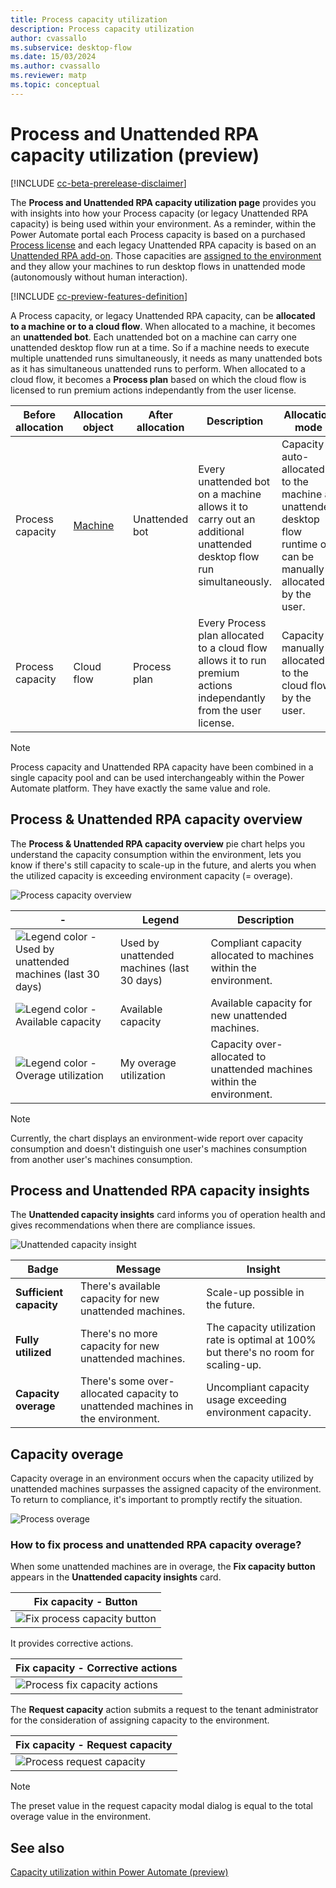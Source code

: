 ```yaml
---
title: Process capacity utilization 
description: Process capacity utilization 
author: cvassallo
ms.subservice: desktop-flow
ms.date: 15/03/2024
ms.author: cvassallo
ms.reviewer: matp
ms.topic: conceptual
---
```


# Process and Unattended RPA capacity utilization (preview)

[!INCLUDE [cc-beta-prerelease-disclaimer](actions-reference/includes/cc-beta-prerelease-disclaimer.md)]

The **Process and Unattended RPA capacity utilization page** provides you with insights into how your Process capacity (or legacy Unattended RPA capacity) is being used within your environment. As a reminder, within the Power Automate portal each Process capacity is based on a purchased [Process license](/power-platform/admin/power-automate-licensing/types) and each legacy Unattended RPA capacity is based on an [Unattended RPA add-on](/power-platform/admin/power-automate-licensing/add-ons#unattended-rpa-add-on). Those capacities are [assigned to the environment](/power-platform/admin/capacity-add-on#allocate-or-change-capacity-in-an-environment) and they allow your machines to run desktop flows in unattended mode (autonomously without human interaction).

[!INCLUDE [cc-preview-features-definition](../includes/cc-preview-features-definition.md)]

A Process capacity, or legacy Unattended RPA capacity, can be **allocated to a machine or to a cloud flow**. When allocated to a machine, it becomes an **unattended bot**. Each unattended bot on a machine can carry one unattended desktop flow run at a time. So if a machine needs to execute multiple unattended runs simultaneously, it needs as many unattended bots as it has simultaneous unattended runs to perform. When allocated to a cloud flow, it becomes a **Process plan** based on which the cloud flow is licensed to run premium actions independantly from the user license. 

|Before allocation|Allocation object|After allocation|Description|Allocation mode|
|----|--------------------|----|----|----|
|Process capacity|[Machine](manage-machines.md)|Unattended bot|Every unattended bot on a machine allows it to carry out an additional unattended desktop flow run simultaneously.|Capacity is auto-allocated to the machine at unattended desktop flow runtime or can be manually allocated by the user.|
|Process capacity|Cloud flow|Process plan|Every Process plan allocated to a cloud flow allows it to run premium actions independantly from the user license.|Capacity is manually allocated to the cloud flow by the user.|

> [!NOTE]
>
> Process capacity and Unattended RPA capacity have been combined in a single capacity pool and can be used interchangeably within the Power Automate platform. They have exactly the same value and role.

## Process & Unattended RPA capacity overview

The **Process & Unattended RPA capacity overview** pie chart helps you understand the capacity consumption within the environment, lets you know if there's still capacity to scale-up in the future, and alerts you when the utilized capacity is exceeding environment capacity (= overage).

![Process capacity overview](media/capacity-utilization/unattended-capacity-overview.png)

|-|Legend|Description|
|----|--------------------|----|
|![Legend color - Used by unattended machines (last 30 days)](media/capacity-utilization/legend-used-by-unattended-machines.png)|Used by unattended machines (last 30 days)|Compliant capacity allocated to machines within the environment.|
|![Legend color - Available capacity](media/capacity-utilization/legend-available-capacity.png)|Available capacity|Available capacity for new unattended machines.|
|![Legend color - Overage utilization](media/capacity-utilization/legend-my-overage-utilization.png)|My overage utilization|Capacity over-allocated to unattended machines within the environment.|

> [!NOTE]
>
> Currently, the chart displays an environment-wide report over capacity consumption and doesn't distinguish one user's machines consumption from another user's machines consumption.

## Process and Unattended RPA capacity insights

The **Unattended capacity insights** card informs you of operation health and gives recommendations when there are compliance issues.

![Unattended capacity insight](media/capacity-utilization/unattended-capacity-insight.png)

|Badge|Message|Insight|
|----|--------------------|----|
|**Sufficient capacity**|There's available capacity for new unattended machines.|Scale-up possible in the future.|
|**Fully utilized**|There's no more capacity for new unattended machines.|The capacity utilization rate is optimal at 100% but there's no room for scaling-up.|
|**Capacity overage**|There's some over-allocated capacity to unattended machines in the environment.|Uncompliant capacity usage exceeding environment capacity.|

## Capacity overage

Capacity overage in an environment occurs when the capacity utilized by unattended machines surpasses the assigned capacity of the environment. To return to compliance, it's important to promptly rectify the situation.

![Process overage](media/capacity-utilization/overage-unattended.png)

### How to fix process and unattended RPA capacity overage?

When some unattended machines are in overage, the **Fix capacity button** appears in the **Unattended capacity insights** card.

|Fix capacity - Button|
|-------|
|![Fix process capacity button](media/capacity-utilization/fix-process-capacity-button.png)|

It provides corrective actions.

|Fix capacity - Corrective actions|
|-|
|![Process fix capacity actions](media/capacity-utilization/unattended-fix-capacity.png)|

The **Request capacity** action submits a request to the tenant administrator for the consideration of assigning capacity to the environment.

|Fix capacity - Request capacity|
|-|
|![Process request capacity](media/capacity-utilization/unattended-capacity-request.png)|

> [!NOTE]
> 
> The preset value in the request capacity modal dialog is equal to the total overage value in the environment.

## See also

[Capacity utilization within Power Automate (preview)](capacity-utilization.md)
